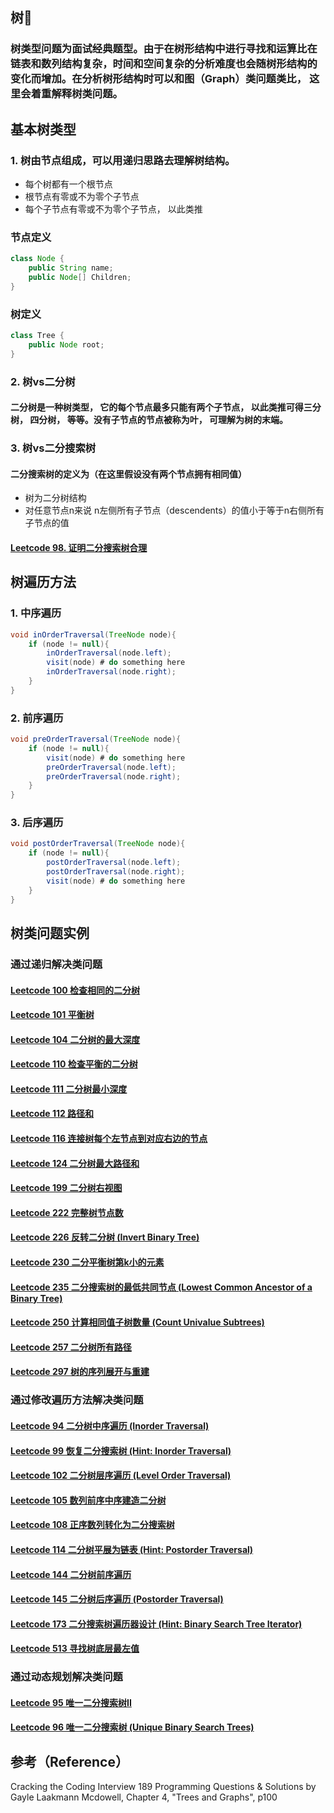 ## 树🌲
### 树类型问题为面试经典题型。由于在树形结构中进行寻找和运算比在链表和数列结构复杂，时间和空间复杂的分析难度也会随树形结构的变化而增加。在分析树形结构时可以和图（Graph）类问题类比， 这里会着重解释树类问题。

## 基本树类型
### 1. 树由节点组成，可以用递归思路去理解树结构。
* 每个树都有一个根节点
* 根节点有零或不为零个子节点
* 每个子节点有零或不为零个子节点， 以此类推

### 节点定义
```java
class Node {
	public String name;
	public Node[] Children;
}
```
### 树定义
```java
class Tree {
	public Node root;
}
```

### 2. 树vs二分树
#### 二分树是一种树类型， 它的每个节点最多只能有两个子节点， 以此类推可得三分树， 四分树， 等等。没有子节点的节点被称为叶， 可理解为树的末端。

### 3. 树vs二分搜索树
#### 二分搜索树的定义为（在这里假设没有两个节点拥有相同值）
* 树为二分树结构
*  对任意节点n来说 n左侧所有子节点（descendents）的值小于等于n右侧所有子节点的值

#### [Leetcode 98. 证明二分搜索树合理](https://github.com/algorithmdaybyday/Practice-an-algorithm-question-every-day/blob/master/chapter_Tree/leetcode/validBST.java)
## 树遍历方法
### 1. 中序遍历
```java
void inOrderTraversal(TreeNode node){
	if (node != null){
		inOrderTraversal(node.left);
		visit(node) # do something here
		inOrderTraversal(node.right);
	}
}
```
### 2. 前序遍历
```java
void preOrderTraversal(TreeNode node){
	if (node != null){
		visit(node) # do something here
		preOrderTraversal(node.left);
		preOrderTraversal(node.right);
	}
}
```
### 3. 后序遍历
```java
void postOrderTraversal(TreeNode node){
	if (node != null){
		postOrderTraversal(node.left);
		postOrderTraversal(node.right);
		visit(node) # do something here
	}
}
```
## 树类问题实例
### 通过递归解决类问题

#### [Leetcode 100 检查相同的二分树](https://github.com/algorithmdaybyday/Practice-an-algorithm-question-every-day/blob/master/chapter_Tree/leetcode/isSameTree.java)
#### [Leetcode 101 平衡树](https://github.com/algorithmdaybyday/Practice-an-algorithm-question-every-day/blob/master/chapter_Tree/leetcode/symmetricTree.java)
#### [Leetcode 104 二分树的最大深度](https://github.com/algorithmdaybyday/Practice-an-algorithm-question-every-day/blob/master/chapter_Tree/leetcode/maxDepth.java)
#### [Leetcode 110 检查平衡的二分树](https://github.com/algorithmdaybyday/Practice-an-algorithm-question-every-day/blob/master/chapter_Tree/leetcode/balancedBinaryTree.java)
#### [Leetcode 111 二分树最小深度 ](https://github.com/algorithmdaybyday/Practice-an-algorithm-question-every-day/blob/master/chapter_Tree/leetcode/minDepth.java)
#### [Leetcode 112 路径和](https://github.com/algorithmdaybyday/Practice-an-algorithm-question-every-day/blob/master/chapter_Tree/leetcode/pathSum.java)
#### [Leetcode 116 连接树每个左节点到对应右边的节点](https://github.com/algorithmdaybyday/Practice-an-algorithm-question-every-day/blob/master/chapter_Tree/leetcode/populatingNextRight.java)
#### [Leetcode 124 二分树最大路径和](https://github.com/algorithmdaybyday/Practice-an-algorithm-question-every-day/blob/master/chapter_Tree/leetcode/bstMaxPathSum.java)
#### [Leetcode 199 二分树右视图](https://github.com/algorithmdaybyday/Practice-an-algorithm-question-every-day/blob/master/chapter_Tree/leetcode/rightSideView.java)
#### [Leetcode 222 完整树节点数 ](https://github.com/algorithmdaybyday/Practice-an-algorithm-question-every-day/blob/master/chapter_Tree/leetcode/countNodes.java)
#### [Leetcode 226 反转二分树 (Invert Binary Tree)](https://github.com/algorithmdaybyday/Practice-an-algorithm-question-every-day/blob/master/chapter_Tree/leetcode/invertTree.java)
#### [Leetcode 230 二分平衡树第k小的元素](https://github.com/algorithmdaybyday/Practice-an-algorithm-question-every-day/blob/master/chapter_Tree/leetcode/findKthSmallest.java)
#### [Leetcode 235 二分搜索树的最低共同节点 (Lowest Common Ancestor of a Binary Tree)](https://github.com/algorithmdaybyday/Practice-an-algorithm-question-every-day/blob/master/chapter_Tree/leetcode/lowestCommonAncestor.java)
#### [Leetcode 250 计算相同值子树数量 (Count Univalue Subtrees)](https://github.com/algorithmdaybyday/Practice-an-algorithm-question-every-day/blob/master/chapter_Tree/leetcode/countUnivalSubtrees.java)
#### [Leetcode 257 二分树所有路径](https://github.com/algorithmdaybyday/Practice-an-algorithm-question-every-day/blob/master/chapter_Tree/leetcode/bstPaths.java)
#### [Leetcode 297 树的序列展开与重建](https://github.com/algorithmdaybyday/Practice-an-algorithm-question-every-day/blob/master/chapter_Tree/leetcode/serializeTree.java)
### 通过修改遍历方法解决类问题
#### [Leetcode 94 二分树中序遍历 (Inorder Traversal)](https://github.com/algorithmdaybyday/Practice-an-algorithm-question-every-day/blob/master/chapter_Tree/leetcode/inorder.java)
#### [Leetcode 99 恢复二分搜索树 (Hint: Inorder Traversal)](https://github.com/algorithmdaybyday/Practice-an-algorithm-question-every-day/blob/master/chapter_Tree/leetcode/recoverBST.java)
#### [Leetcode 102 二分树层序遍历 (Level Order Traversal)](https://github.com/algorithmdaybyday/Practice-an-algorithm-question-every-day/blob/master/chapter_Tree/leetcode/bstLevelOrderTraversal.java)
#### [Leetcode 105 数列前序中序建造二分树](https://github.com/algorithmdaybyday/Practice-an-algorithm-question-every-day/blob/master/chapter_Tree/leetcode/orderBuildTree.java)
#### [Leetcode 108 正序数列转化为二分搜索树](https://github.com/algorithmdaybyday/Practice-an-algorithm-question-every-day/blob/master/chapter_Tree/leetcode/sortedArrayToBST.java)
#### [Leetcode 114 二分树平展为链表 (Hint: Postorder Traversal)](https://github.com/algorithmdaybyday/Practice-an-algorithm-question-every-day/blob/master/chapter_Tree/leetcode/flattenTree.java)
#### [Leetcode 144 二分树前序遍历 ](https://github.com/algorithmdaybyday/Practice-an-algorithm-question-every-day/blob/master/chapter_Tree/leetcode/preorder.java)
#### [Leetcode 145 二分树后序遍历 (Postorder Traversal)](https://github.com/algorithmdaybyday/Practice-an-algorithm-question-every-day/blob/master/chapter_Tree/leetcode/postorder.java)
#### [Leetcode 173 二分搜索树遍历器设计 (Hint: Binary Search Tree Iterator)](https://github.com/algorithmdaybyday/Practice-an-algorithm-question-every-day/blob/master/chapter_Tree/leetcode/bstIterator.java)
#### [Leetcode 513 寻找树底层最左值](https://github.com/algorithmdaybyday/Practice-an-algorithm-question-every-day/blob/master/chapter_Tree/leetcode/findBottomLeftValue.java)
### 通过动态规划解决类问题
#### [Leetcode 95 唯一二分搜索树II ](https://github.com/algorithmdaybyday/Practice-an-algorithm-question-every-day/blob/master/chapter_Tree/leetcode/uniqueBSTTwo.java)
#### [Leetcode 96 唯一二分搜索树 (Unique Binary Search Trees)](https://github.com/algorithmdaybyday/Practice-an-algorithm-question-every-day/blob/master/chapter_Tree/leetcode/uniqueBST.java)

## 参考（Reference）
Cracking the Coding Interview 189 Programming Questions & Solutions by  Gayle Laakmann Mcdowell, Chapter 4, "Trees and Graphs", p100
